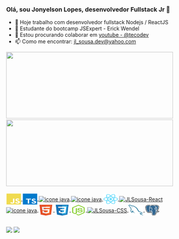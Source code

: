 ### Olá, sou Jonyelson Lopes, desenvolvedor Fullstack Jr 👋

- 🔭 Hoje trabalho com desenvolvedor fullstack Nodejs / ReactJS
- 🌱 Estudante do bootcamp JSExpert - Erick Wendel
- 👯 Estou procurando colaborar em [youtube - @tecodev](https://www.youtube.com/channel/UCVFoQbSA_ASAwqw26oL0h7w)
- 📫 Como me encontrar: jl_sousa.dev@yahoo.com



<div>
  <a href="https://github.com/JL-Sousa">
 <img height="180em" width="450em" src="https://github-readme-stats.vercel.app/api?username=JL-Sousa&&show_icons=true&title_color=FF4500&icon_color=bb2acf&text_color=daf7dc&bg_color=000000&include_all_commits=true&count_private=true">
  <img height="180em" width="450em" src="https://github-readme-stats.vercel.app/api/top-langs/?username=JL-Sousa&layout=compact&langs_count=7&theme=dracula&title_color=FF4500&icon_color=bb2acf&text_color=daf7dc&bg_color=000000"/>
</div>
  
<div style="display: inline_block"><br>
  <img align="center" alt="JLSousa-Js" height="30" width="40" src="https://raw.githubusercontent.com/devicons/devicon/master/icons/javascript/javascript-plain.svg">
  <img align="center" alt="JLSousa-Ts" height="30" width="40" src="https://raw.githubusercontent.com/devicons/devicon/master/icons/typescript/typescript-plain.svg">
  <img align="center" alt="icone java" height="30" width="40" src="https://cdn.jsdelivr.net/gh/devicons/devicon/icons/java/java-original.svg">
  <img align="center" alt="icone java" height="30" width="40" src="https://cdn.jsdelivr.net/gh/devicons/devicon/icons/spring/spring-original.svg">
  <img align="center" alt="JLSousa-React" height="30" width="40" src="https://raw.githubusercontent.com/devicons/devicon/master/icons/react/react-original.svg">
  <img align="center" alt="JLSousa-React" height="30" width="40" src="https://cdn.jsdelivr.net/gh/devicons/devicon/icons/materialui/materialui-original.svg">
   <img align="center" alt="icone java" height="30" width="40" src="https://cdn.jsdelivr.net/gh/devicons/devicon/icons/bootstrap/bootstrap-original.svg">
  <img align="center" alt="JLSousa-HTML" height="30" width="40" src="https://raw.githubusercontent.com/devicons/devicon/master/icons/html5/html5-original.svg">
  <img align="center" alt="JLSousa-CSS" height="30" width="40" src="https://raw.githubusercontent.com/devicons/devicon/master/icons/css3/css3-original.svg">
  <img align="center" alt="JLSousa-CSS" height="30" width="40" src="https://raw.githubusercontent.com/devicons/devicon/master/icons/nodejs/nodejs-original.svg">
  <img align="center" alt="JLSousa-CSS" height="30" width="40" src="https://cdn.jsdelivr.net/gh/devicons/devicon/icons/express/express-original.svg">
  <img align="center" alt="JLSousa-CSS" height="30" width="40" src="https://raw.githubusercontent.com/devicons/devicon/master/icons/mysql/mysql-original.svg">
  <img align="center" alt="JLSousa-CSS" height="30" width="40" src="https://raw.githubusercontent.com/devicons/devicon/master/icons/postgresql/postgresql-original.svg">
</div>
  
  ##
  
  <div>
  <a href = "mailto:jonyelson20@gmail.com"><img src="https://img.shields.io/badge/-Gmail-%23333?style=for-the-badge&logo=gmail&logoColor=white" target="_blank"></a>
  <a href="https://www.linkedin.com/in/jonyelson-ls-dev/" target="_blank"><img src="https://img.shields.io/badge/-LinkedIn-%230077B5?style=for-the-badge&logo=linkedin&logoColor=white" target="_blank"></a> 
  <div/>

